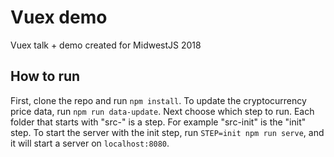 # Vuex demo

Vuex talk + demo created for MidwestJS 2018

## How to run

First, clone the repo and run `npm install`. To update the cryptocurrency price data, run `npm run data-update`. Next choose which step to run. Each folder that starts with "src-" is a step. For example "src-init" is the "init" step. To start the server with the init step, run `STEP=init npm run serve`, and it will start a server on `localhost:8080`.
